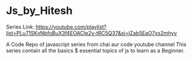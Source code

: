 # Js_by_Hitesh
Series Link:
https://youtube.com/playlist?list=PLu71SKxNbfoBuX3f4EOACle2y-tRC5Q37&si=lZab5EaO7xs2mhyv

A Code Repo of javascript series from chai aur code youtube channel
This series contain all the basics $ essential topics of js to learn as a Beginner. 

